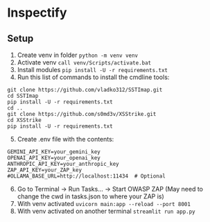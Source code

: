 # Inspectify


## Setup

1. Create venv in folder ```python -m venv venv```
2. Activate venv ```call venv/Scripts/activate.bat```
3. Install modules ```pip install -U -r requirements.txt```
4. Run this list of commands to install the cmdline tools:
```git clone https://github.com/commixproject/commix.git
git clone https://github.com/vladko312/SSTImap.git
cd SSTImap
pip install -U -r requirements.txt
cd ..
git clone https://github.com/s0md3v/XSStrike.git
cd XSStrike
pip install -U -r requirements.txt
```
5. Create .env file with the contents:
```
GEMINI_API_KEY=your_gemini_key
OPENAI_API_KEY=your_openai_key
ANTHROPIC_API_KEY=your_anthropic_key
ZAP_API_KEY=your_ZAP_key
#OLLAMA_BASE_URL=http://localhost:11434  # Optional
```
6. Go to Terminal -> Run Tasks... -> Start OWASP ZAP (May need to change the cwd in tasks.json to where your ZAP is)
7. With venv activated ```uvicorn main:app --reload --port 8001```
8. With venv activated on another terminal ```streamlit run app.py```